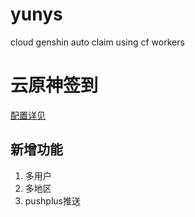 # yunys
cloud genshin auto claim using cf workers
# 云原神签到
[配置详见](https://mabbs.github.io/2023/02/22/cron.html)
## 新增功能
1. 多用户
2. 多地区
3. pushplus推送
